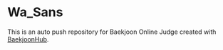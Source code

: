 # Wa_Sans
This is an auto push repository for Baekjoon Online Judge created with [BaekjoonHub](https://github.com/BaekjoonHub/BaekjoonHub).
